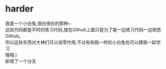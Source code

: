 ﻿# harder
我是一个小白兔,很白很白的那种~  
这些代码都是平时的练习代码,放在Github上面只是为了能一边练习代码一边熟悉Github。  
所以这些东西对大神们可以说零作用,不过有和我一样的小白兔也可以跟我一起学习  
嘻嘻:)  
新增了一个分支
